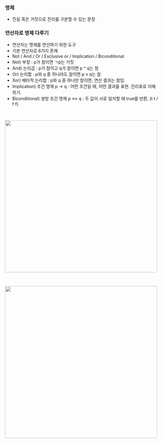 ### 명제

- 진실 혹은 거짓으로 진리를 구분할 수 있는 문장

### 연산자로 명제 다루기

- 연산자는 명제를 연산하기 위한 도구
- 기본 연산자로 6가지 존재
- Not / And / Or / Exclusive or / Implication / Biconditional
- Not) 부정 : p가 참이면 ㄱp는 거짓
- And) 논리곱 : p가 참이고 q가 참이면 p ^ q는 참
- Or) 논리합 : p와 q 중 하나라도 참이면 p v q는 참
- Xor) 배타적 논리합 : p와 q 중 하나만 참이면, 연산 결과는 참임.
- Implication) 조건 명제 p -> q : 어떤 조건일 때, 어떤 결과를 표현. 진리표로 이해하기.
- Biconditional) 쌍방 조건 명제 p <-> q : 두 값이 서로 일치할 때 true를 반환, (t t / f f)

&nbsp;

<img src="https://github.com/andongmin94/cs/assets/110483588/e030992a-329c-408b-b0ad-4c77f0dc7b39" width=500px>

&nbsp;

<img src="https://github.com/andongmin94/cs/assets/110483588/04475650-23fa-43ca-b055-383603d6df1a" width=500px>
